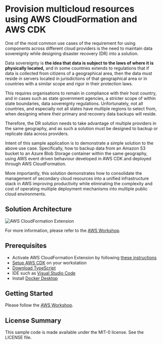 # Provision multicloud resources using AWS CloudFormation and AWS CDK

One of the most common use cases of the requirement for using components across different cloud providers is the need to maintain data sovereignty while designing disaster recovery (DR) into a solution.

Data sovereignty is **the idea that data is subject to the laws of where it is physically located,** and in some countries extends to regulations that if data is collected from citizens of a geographical area, then the data must reside in servers located in jurisdictions of that geographical area or in countries with a similar scope and rigor in their protection laws.

This requires organisations to remain in compliance with their host country, and in cases such as state government agencies, a stricter scope of within state boundaries, data sovereignty regulations. Unfortunately, not all countries, and especially not all states have multiple regions to select from, when designing where their primary and recovery data backups will reside.

Therefore, the DR solution needs to take advantage of multiple providers in the same geography, and as such a solution must be designed to backup or replicate data across providers.

Intent of this sample application is to demonstrate a simple solution to the above use case. Specifically, how to backup data from an Amazon S3 bucket to an Azure Blob Storage container within the same geography, using AWS event driven behaviour developed in AWS CDK and deployed through AWS CloudFormation.

More importantly, this solution demonstrates how to consolidate the management of secondary cloud resources into a unified infrastructure stack in AWS improving productivity while eliminating the complexity and cost of operating multiple deployment mechanisms into multiple public cloud environments.

## Solution Architecture

![AWS CloudFormation Extension](https://static.us-east-1.prod.workshops.aws/public/6097a5f1-6a34-4843-bdc9-da6c349c6d42/static/Multi-Cloud-IaC-Architecture.jpg)

For more information, please refer to the [AWS Workshop][1].

## Prerequisites
* Activate AWS CloudFormation Extension by following [these instructions][2]
* [Setup AWS CDK][3] on your workstation
* [Download TypeScript][4]
* IDE such as [Visual Studio Code][5]
* Install [Docker Desktop][6]

## Getting Started

Please follow the [AWS Workshop][7].

## License Summary

This sample code is made available under the MIT-0 license. See the LICENSE file.

[1]: https://catalog.us-east-1.prod.workshops.aws/workshops/361cb020-df0e-4b41-956e-8233dcd85f43/en-US/secure-foundation
[2]: https://github.com/aws-samples/aws-cloudformation-azure-storage-resource-provider
[3]: https://docs.aws.amazon.com/cdk/v2/guide/work-with.html
[4]: https://www.typescriptlang.org/download
[5]: https://code.visualstudio.com/
[6]: https://docs.docker.com/desktop/install/mac-install/
[7]: https://catalog.us-east-1.prod.workshops.aws/workshops/361cb020-df0e-4b41-956e-8233dcd85f43/en-US/aws-cdk/add-cfnresource
